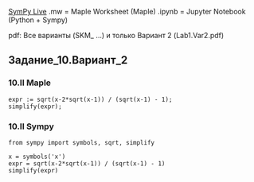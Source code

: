 [SymPy Live](https://live.sympy.org)
.mw = Maple Worksheet (Maple)
.ipynb = Jupyter Notebook (Python + Sympy)

pdf: Все варианты (SKM_ ...) и только Вариант 2 (Lab1.Var2.pdf)


## Задание_10.Вариант_2
### 10.II Maple
```maple
expr := sqrt(x-2*sqrt(x-1)) / (sqrt(x-1) - 1);
simplify(expr);
```
### 10.II Sympy
```maple
from sympy import symbols, sqrt, simplify

x = symbols('x')
expr = sqrt(x-2*sqrt(x-1)) / (sqrt(x-1) - 1)
simplify(expr)
```
